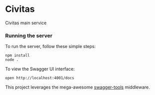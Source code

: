# Civitas
Civitas main service

### Running the server
To run the server, follow these simple steps:

```
npm install
node .
```

To view the Swagger UI interface:

```
open http://localhost:4001/docs
```

This project leverages the mega-awesome [swagger-tools](https://github.com/apigee-127/swagger-tools) middleware.
